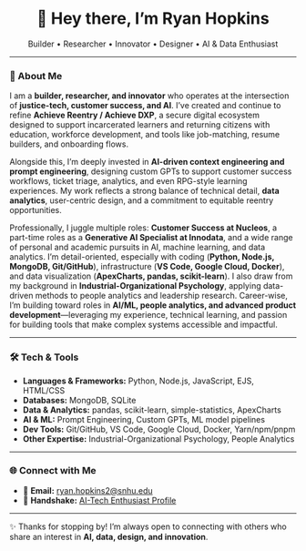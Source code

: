<h1 align="center">👋 Hey there, I’m Ryan Hopkins</h1>
<p align="center">
  Builder • Researcher • Innovator • Designer • AI & Data Enthusiast
</p>

---

### 🚀 About Me  

I am a **builder, researcher, and innovator** who operates at the intersection of **justice-tech, customer success, and AI**. I’ve created and continue to refine **Achieve Reentry / Achieve DXP**, a secure digital ecosystem designed to support incarcerated learners and returning citizens with education, workforce development, and tools like job-matching, resume builders, and onboarding flows.  

Alongside this, I’m deeply invested in **AI-driven context engineering and prompt engineering**, designing custom GPTs to support customer success workflows, ticket triage, analytics, and even RPG-style learning experiences. My work reflects a strong balance of technical detail, **data analytics**, user-centric design, and a commitment to equitable reentry opportunities.  

Professionally, I juggle multiple roles: **Customer Success at Nucleos**, a part-time roles as a **Generative AI Specialist at Innodata**, and a wide range of personal and academic pursuits in AI, machine learning, and data analytics. I’m detail-oriented, especially with coding (**Python, Node.js, MongoDB, Git/GitHub**), infrastructure (**VS Code, Google Cloud, Docker**), and data visualization (**ApexCharts, pandas, scikit-learn**). I also draw from my background in **Industrial-Organizational Psychology**, applying data-driven methods to people analytics and leadership research. Career-wise, I’m building toward roles in **AI/ML, people analytics, and advanced product development**—leveraging my experience, technical learning, and passion for building tools that make complex systems accessible and impactful.  

---

### 🛠️ Tech & Tools  

- **Languages & Frameworks:** Python, Node.js, JavaScript, EJS, HTML/CSS  
- **Databases:** MongoDB, SQLite  
- **Data & Analytics:** pandas, scikit-learn, simple-statistics, ApexCharts  
- **AI & ML:** Prompt Engineering, Custom GPTs, ML model pipelines  
- **Dev Tools:** Git/GitHub, VS Code, Google Cloud, Docker, Yarn/npm/pnpm  
- **Other Expertise:** Industrial-Organizational Psychology, People Analytics  

---

### 🌐 Connect with Me  

- 📧 **Email:** [ryan.hopkins2@snhu.edu](mailto:ryan.hopkins2@snhu.edu)  
- 🤝 **Handshake:** [AI-Tech Enthusiast Profile](https://app.joinhandshake.com/profiles/ai-tech-enthusiast)  

---

✨ Thanks for stopping by! I’m always open to connecting with others who share an interest in **AI, data, design, and innovation**.  


